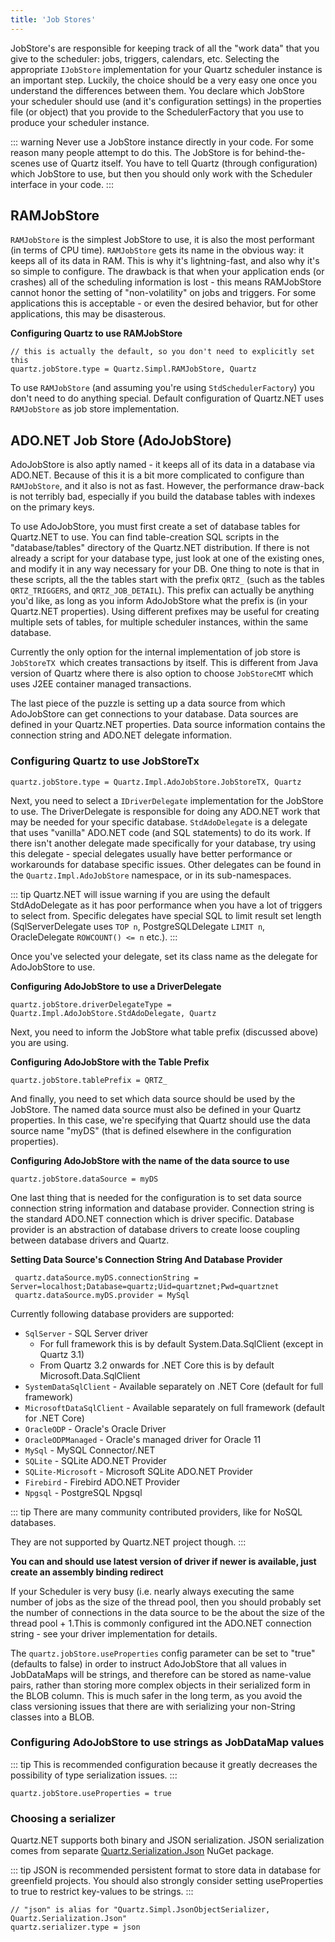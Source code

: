 ```yaml
---
title: 'Job Stores'
---
```


JobStore's are responsible for keeping track of all the "work data" that you give to the scheduler: 
jobs, triggers, calendars, etc. Selecting the appropriate `IJobStore` implementation for your Quartz scheduler instance is an important step. 
Luckily, the choice should be a very easy one once you understand the differences between them. 
You declare which JobStore your scheduler should use (and it's configuration settings) in the properties file (or object) that
you provide to the SchedulerFactory that you use to produce your scheduler instance.

::: warning
Never use a JobStore instance directly in your code. For some reason many people attempt to do this. 
The JobStore is for behind-the-scenes use of Quartz itself. You have to tell Quartz (through configuration) which JobStore to use,
but then you should only work with the Scheduler interface in your code.
:::


## RAMJobStore

`RAMJobStore` is the simplest JobStore to use, it is also the most performant (in terms of CPU time). 
`RAMJobStore` gets its name in the obvious way: it keeps all of its data in RAM. This is why it's lightning-fast, 
and also why it's so simple to configure. The drawback is that when your application ends (or crashes) all of 
the scheduling information is lost - this means RAMJobStore cannot honor the setting of "non-volatility" on jobs and triggers. 
For some applications this is acceptable - or even the desired behavior, but for other applications, this may be disasterous.

**Configuring Quartz to use RAMJobStore**

    // this is actually the default, so you don't need to explicitly set this
	quartz.jobStore.type = Quartz.Simpl.RAMJobStore, Quartz

To use `RAMJobStore` (and assuming you're using `StdSchedulerFactory`) you don't need to do anything special. Default configuration
of Quartz.NET uses `RAMJobStore` as job store implementation.

## ADO.NET Job Store (AdoJobStore)

AdoJobStore is also aptly named - it keeps all of its data in a database via ADO.NET. 
Because of this it is a bit more complicated to configure than `RAMJobStore`, and it also is not as fast. 
However, the performance draw-back is not terribly bad, especially if you build the database tables with indexes on the primary keys. 

To use AdoJobStore, you must first create a set of database tables for Quartz.NET to use. 
You can find table-creation SQL scripts in the "database/tables" directory of the Quartz.NET distribution. 
If there is not already a script for your database type, just look at one of the existing ones, and modify it in any way necessary for your DB. 
One thing to note is that in these scripts, all the the tables start with the prefix `QRTZ_` 
(such as the tables `QRTZ_TRIGGERS`, and `QRTZ_JOB_DETAIL`). This prefix can actually be anything you'd like, as long as you inform AdoJobStore
what the prefix is (in your Quartz.NET properties). Using different prefixes may be useful for creating multiple sets of tables, 
for multiple scheduler instances, within the same database.

Currently the only option for the internal implementation of job store is `JobStoreTX `which creates transactions by itself.
This is different from Java version of Quartz where there is also option to choose `JobStoreCMT` which uses J2EE container
managed transactions.

The last piece of the puzzle is setting up a data source from which AdoJobStore can get connections to your database. 
Data sources are defined in your Quartz.NET properties. Data source information contains the connection string
and ADO.NET delegate information.

### Configuring Quartz to use JobStoreTx

    quartz.jobStore.type = Quartz.Impl.AdoJobStore.JobStoreTX, Quartz

Next, you need to select a `IDriverDelegate` implementation for the JobStore to use. 
The DriverDelegate is responsible for doing any ADO.NET work that may be needed for your specific database. 
`StdAdoDelegate` is a delegate that uses "vanilla" ADO.NET code (and SQL statements) to do its work. 
If there isn't another delegate made specifically for your database, try using this delegate - 
special delegates usually have better performance or workarounds for database specific issues.
Other delegates can be found in the `Quartz.Impl.AdoJobStore` namespace, or in its sub-namespaces. 

::: tip
Quartz.NET will issue warning if you are using the default StdAdoDelegate as it has poor performance
when you have a lot of triggers to select from. Specific delegates have special SQL to limit result
set length (SqlServerDelegate uses `TOP n`, PostgreSQLDelegate `LIMIT n`, OracleDelegate `ROWCOUNT() <= n` etc.).
:::

Once you've selected your delegate, set its class name as the delegate for AdoJobStore to use.

**Configuring AdoJobStore to use a DriverDelegate**

    quartz.jobStore.driverDelegateType = Quartz.Impl.AdoJobStore.StdAdoDelegate, Quartz

Next, you need to inform the JobStore what table prefix (discussed above) you are using.

**Configuring AdoJobStore with the Table Prefix**

    quartz.jobStore.tablePrefix = QRTZ_

And finally, you need to set which data source should be used by the JobStore. The named data source must also be defined in your Quartz properties. 
In this case, we're specifying that Quartz should use the data source name "myDS" (that is defined elsewhere in the configuration properties).

**Configuring AdoJobStore with the name of the data source to use**
    
    quartz.jobStore.dataSource = myDS

One last thing that is needed for the configuration is to set data source connection string information and database provider. Connection
string is the standard ADO.NET connection which is driver specific. Database provider is an abstraction of database drivers to create
loose coupling between database drivers and Quartz.

**Setting Data Source's Connection String And Database Provider**

     quartz.dataSource.myDS.connectionString = Server=localhost;Database=quartz;Uid=quartznet;Pwd=quartznet
     quartz.dataSource.myDS.provider = MySql

Currently following database providers are supported:

* `SqlServer` - SQL Server driver
    * For full framework this is by default System.Data.SqlClient (except in Quartz 3.1)
    * From Quartz 3.2 onwards for .NET Core this is by default Microsoft.Data.SqlClient
* `SystemDataSqlClient` - Available separately on .NET Core (default for full framework)
* `MicrosoftDataSqlClient` - Available separately on full framework (default for .NET Core)
* `OracleODP` - Oracle's Oracle Driver
* `OracleODPManaged` - Oracle's managed driver for Oracle 11
* `MySql` - MySQL Connector/.NET
* `SQLite` - SQLite ADO.NET Provider
* `SQLite-Microsoft` - Microsoft SQLite ADO.NET Provider
* `Firebird` - Firebird ADO.NET Provider
* `Npgsql` - PostgreSQL Npgsql

::: tip
There are many community contributed providers, like for NoSQL databases.
 
They are not supported by Quartz.NET project though.
:::

**You can and should use latest version of driver if newer is available, just create an assembly binding redirect**

If your Scheduler is very busy (i.e. nearly always executing the same number of jobs as the size of the thread pool, then you should 
probably set the number of connections in the data source to be the about the size of the thread pool + 1.This is commonly configured
int the ADO.NET connection string - see your driver implementation for details.

The `quartz.jobStore.useProperties` config parameter can be set to "true" (defaults to false) in order to instruct AdoJobStore that all values in JobDataMaps will be strings, 
and therefore can be stored as name-value pairs, rather than storing more complex objects in their serialized form in the BLOB column. This is much safer in the long term, 
as you avoid the class versioning issues that there are with serializing your non-String classes into a BLOB.

### Configuring AdoJobStore to use strings as JobDataMap values

::: tip
This is recommended configuration because it greatly decreases the possibility of type serialization issues.
:::

    quartz.jobStore.useProperties = true
    
 ### Choosing a serializer
 
 Quartz.NET supports both binary and JSON serialization.
 JSON serialization comes from separate [Quartz.Serialization.Json](../packages/json-serialization) NuGet package.
 
 ::: tip
 JSON is recommended persistent format to store data in database for greenfield projects.
 You should also strongly consider setting useProperties to true to restrict key-values to be strings.
 :::
 
	// "json" is alias for "Quartz.Simpl.JsonObjectSerializer, Quartz.Serialization.Json" 
	quartz.serializer.type = json

